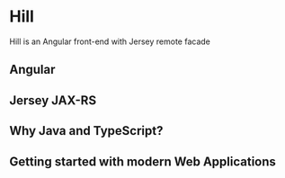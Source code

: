 # Hill

Hill is an Angular front-end with Jersey remote facade

## Angular

## Jersey JAX-RS

## Why Java and TypeScript?

## Getting started with modern Web Applications
